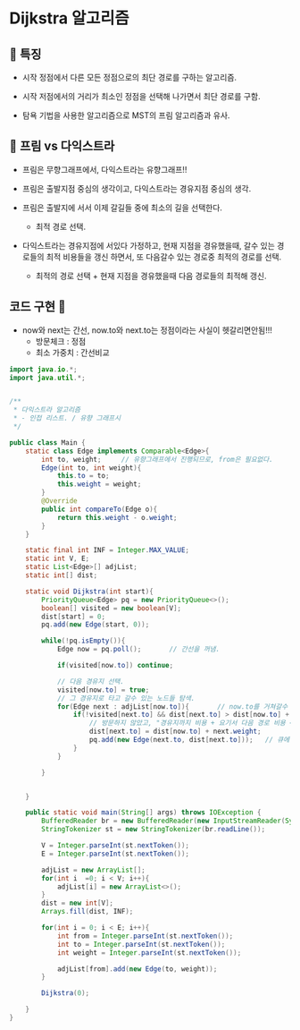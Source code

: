 # Dijkstra 알고리즘

## 🌈 특징

- 시작 정점에서 다른 모든 정점으로의 최단 경로를 구하는 알고리즘.

- 시작 저점에서의 거리가 최소인 정점을 선택해 나가면서 최단 경로를 구함.

- 탐욕 기법을 사용한 알고리즘으로 MST의 프림 알고리즘과 유사.

## 🌈 프림 vs 다익스트라

- 프림은 무향그래프에서, 다익스트라는 유향그래프!!

- 프림은 출발지점 중심의 생각이고, 다익스트라는 경유지점 중심의 생각.

- 프림은 출발지에 서서 이제 갈길들 중에 최소의 길을 선택한다.

  - 최적 경로 선택.

- 다익스트라는 경유지점에 서있다 가정하고, 현재 지점을 경유했을때, 갈수 있는 경로들의 최적 비용들을 갱신 하면서, 또 다음갈수 있는 경로중 최적의 경로를 선택.
  - 최적의 경로 선택 + 현재 지점을 경유했을때 다음 경로들의 최적해 갱신.

## 코드 구현 🌈

- now와 next는 간선, now.to와 next.to는 정점이라는 사실이 헷갈리면안됨!!!
  - 방문체크 : 정점
  - 최소 가중치 : 간선비교

```java
import java.io.*;
import java.util.*;


/**
 * 다익스트라 알고리즘
 * - 인접 리스트. / 유향 그래프시
 */

public class Main {
    static class Edge implements Comparable<Edge>{
        int to, weight;     // 유향그래프에서 진행되므로, from은 필요없다.
        Edge(int to, int weight){
            this.to = to;
            this.weight = weight;
        }
        @Override
        public int compareTo(Edge o){
            return this.weight - o.weight;
        }
    }

    static final int INF = Integer.MAX_VALUE;
    static int V, E;
    static List<Edge>[] adjList;
    static int[] dist;

    static void Dijkstra(int start){
        PriorityQueue<Edge> pq = new PriorityQueue<>();
        boolean[] visited = new boolean[V];
        dist[start] = 0;
        pq.add(new Edge(start, 0));

        while(!pq.isEmpty()){
            Edge now = pq.poll();       // 간선을 꺼냄.

            if(visited[now.to]) continue;

            // 다음 경유지 선택.
            visited[now.to] = true;
            // 그 경유지로 타고 갈수 있는 노드들 탐색.
            for(Edge next : adjList[now.to]){       // now.to를 거쳐갈수 있는 노드들 탐색.
                if(!visited[next.to] && dist[next.to] > dist[now.to] + next.weight){
                    // 방문하지 않았고, "경유지까지 비용 + 요기서 다음 경로 비용 < 기존의 다음 경로 비용" 일때. 갱신
                    dist[next.to] = dist[now.to] + next.weight;
                    pq.add(new Edge(next.to, dist[next.to]));   // 큐에 삽입.
                }
            }

        }


    }

    public static void main(String[] args) throws IOException {
        BufferedReader br = new BufferedReader(new InputStreamReader(System.in));
        StringTokenizer st = new StringTokenizer(br.readLine());

        V = Integer.parseInt(st.nextToken());
        E = Integer.parseInt(st.nextToken());

        adjList = new ArrayList[];
        for(int i  =0; i < V; i++){
            adjList[i] = new ArrayList<>();
        }
        dist = new int[V];
        Arrays.fill(dist, INF);

        for(int i = 0; i < E; i++){
            int from = Integer.parseInt(st.nextToken());
            int to = Integer.parseInt(st.nextToken());
            int weight = Integer.parseInt(st.nextToken());

            adjList[from].add(new Edge(to, weight));
        }

        Dijkstra(0);

    }
}

```
